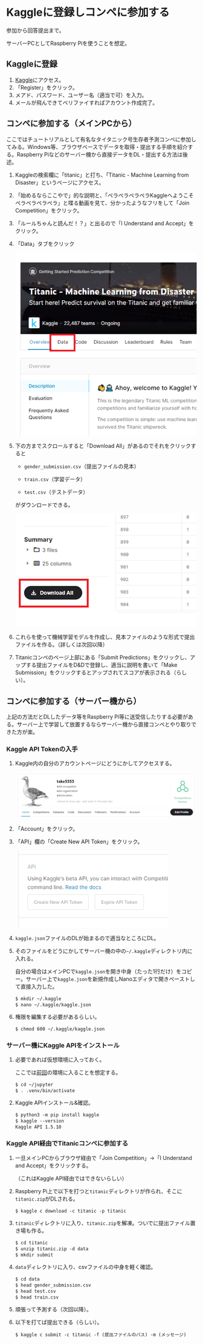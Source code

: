 # Kaggleに登録しコンペに参加する

参加から回答提出まで。

サーバーPCとしてRaspberry Piを使うことを想定。

## Kaggleに登録

1. [Kaggle](https://www.kaggle.com/)にアクセス。
2. 「Register」をクリック。
3. メアド、パスワード、ユーザー名（適当で可）を入力。
4. メールが飛んできてベリファイすればアカウント作成完了。

## コンペに参加する（メインPCから）

ここではチュートリアルとして有名なタイタニック号生存者予測コンペに参加してみる。Windows等、ブラウザベースでデータを取得・提出する手順を紹介する。Raspberry Piなどのサーバー機から直接データをDL・提出する方法は後述。

1. Kaggleの検索欄に「titanic」と打ち、「Titanic - Machine Learning from Disaster」というページにアクセス。

2. 「始めるならここやで」的な説明と、「ペラペラペラペラKaggleへようこそペラペラペラペラ」と喋る動画を見て、分かったようなフリをして「Join Competition」をクリック。

3. 「ルールちゃんと読んだ！？」と出るので「I Understand and Accept」をクリック。

4. 「Data」タブをクリック

   ![image-20210311224812658](image/register/image-20210311224812658.png)

5. 下の方までスクロールすると「Download All」があるのでそれをクリックすると

   * `gender_submission.csv`（提出ファイルの見本）
   * `train.csv`（学習データ）

   * `test.csv`（テストデータ）

   がダウンロードできる。

   ![image-20210311225452987](image/register/image-20210311225452987.png)

6. これらを使って機械学習モデルを作成し、見本ファイルのような形式で提出ファイルを作る。（詳しくは次回以降）

7. Titanicコンペのページ上部にある「Submit Predictions」をクリックし、アップする提出ファイルをD&Dで登録し、適当に説明を書いて「Make Submission」をクリックするとアップされてスコアが表示される（らしい）。

## コンペに参加する（サーバー機から）

上記の方法だとDLしたデータ等をRaspberry Pi等に送受信したりする必要がある。サーバー上で学習して放置するならサーバー機から直接コンペとやり取りできた方が楽。

### Kaggle API Tokenの入手

1. Kaggle内の自分のアカウントページにどうにかしてアクセスする。

   ![image-20210311231711626](image/register/image-20210311231711626.png)

2. 「Account」をクリック。

3. 「API」欄の「Create New API Token」をクリック。

   ![image-20210311231814185](image/register/image-20210311231814185.png)

4. `kaggle.json`ファイルのDLが始まるので適当なところにDL。

5. そのファイルをどうにかしてサーバー機の中の`~/.kaggle`ディレクトリ内に入れる。

   自分の場合はメインPCで`kaggle.json`を開き中身（たった1行だけ）をコピー。サーバー上で`kaggle.json`を新規作成しNanoエディタで開きペーストして直接入力した。

   ~~~shell
   $ mkdir ~/.kaggle
   $ nano ~/.kaggle/kaggle.json
   ~~~

6. 権限を編集する必要があるらしい。

   ~~~shell
   $ chmod 600 ~/.kaggle/kaggle.json
   ~~~

### サーバー機にKaggle APIをインストール

1. 必要であれば仮想環境に入っておく。

   ここでは[前回](devenv.html)の環境に入ることを想定する。

   ~~~shell
   $ cd ~/jupyter
   $ . .venv/bin/activate
   ~~~

2. Kaggle APIインストール&確認。

   ~~~shell
   $ python3 -m pip install kaggle
   $ kaggle --version
   Kaggle API 1.5.10
   ~~~

### Kaggle API経由でTitanicコンペに参加する

1. 一旦メインPCからブラウザ経由で「Join Competition」→「I Understand and Accept」をクリックする。

   （これはKaggle API経由ではできないらしい）

2. Raspberry Pi上で以下を打つと`titanic`ディレクトリが作られ、そこに`titanic.zip`がDLされる。

   ~~~shell
   $ kaggle c download -c titanic -p titanic
   ~~~

3. `titanic`ディレクトリに入り、`titanic.zip`を解凍。ついでに提出ファイル置き場も作る。

   ~~~shell
   $ cd titanic
   $ unzip titanic.zip -d data
   $ mkdir submit
   ~~~

4. `data`ディレクトリに入り、csvファイルの中身を軽く確認。

   ~~~shell
   $ cd data
   $ head gender_submission.csv
   $ head test.csv
   $ head train.csv
   ~~~

5. 頑張って予測する（次回以降）。

6. 以下を打てば提出できる（らしい）。

   ~~~shell
   $ kaggle c submit -c titanic -f (提出ファイルのパス) -m (メッセージ)
   ~~~

   